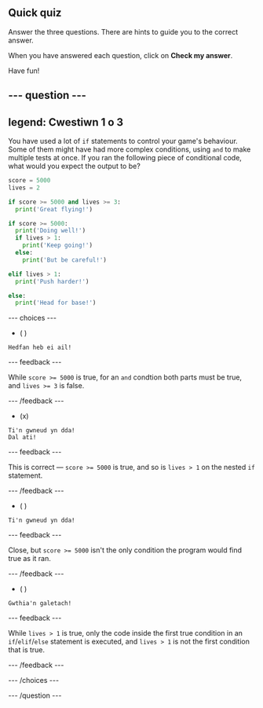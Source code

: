 ## Quick quiz

Answer the three questions. There are hints to guide you to the correct answer.

When you have answered each question, click on **Check my answer**.

Have fun!

--- question ---
---
legend: Cwestiwn 1 o 3
---

You have used a lot of `if` statements to control your game's behaviour. Some of them might have had more complex conditions, using `and` to make multiple tests at once. If you ran the following piece of conditional code, what would you expect the output to be?

```python
score = 5000
lives = 2

if score >= 5000 and lives >= 3:
  print('Great flying!')

if score >= 5000: 
  print('Doing well!')
  if lives > 1:
    print('Keep going!')
  else:
    print('But be careful!')

elif lives > 1:
  print('Push harder!')

else:
  print('Head for base!')
```

--- choices ---

- ( )
```
Hedfan heb ei ail!
```
  --- feedback ---

While `score >= 5000` is true, for an `and` condtion both parts must be true, and `lives >= 3` is false.

  --- /feedback ---

- (x)
```
Ti'n gwneud yn dda!
Dal ati!
```
  --- feedback ---

This is correct — `score >= 5000` is true, and so is `lives > 1` on the nested `if` statement.

  --- /feedback ---

- ( )
```
Ti'n gwneud yn dda!
```
  --- feedback ---

Close, but `score >= 5000` isn't the only condition the program would find true as it ran.

  --- /feedback ---

- ( )
```
Gwthia'n galetach!
```
  --- feedback ---

While `lives > 1` is true, only the code inside the first true condition in an `if`/`elif`/`else` statement is executed, and `lives > 1` is not the first condition that is true.

  --- /feedback ---

--- /choices ---

--- /question ---

